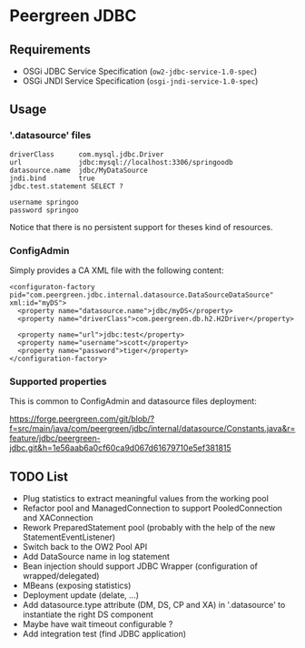 Peergreen JDBC
=======================

Requirements
---------------

* OSGi JDBC Service Specification (`ow2-jdbc-service-1.0-spec`)
* OSGi JNDI Service Specification (`osgi-jndi-service-1.0-spec`)

Usage
-----------

### '.datasource' files

    driverClass      com.mysql.jdbc.Driver
    url              jdbc:mysql://localhost:3306/springoodb
    datasource.name  jdbc/MyDataSource
    jndi.bind        true
    jdbc.test.statement SELECT ?

    username springoo
    password springoo

Notice that there is no persistent support for theses kind of resources.

### ConfigAdmin

Simply provides a CA XML file with the following content:

    <configuraton-factory pid="com.peergreen.jdbc.internal.datasource.DataSourceDataSource" xml:id="myDS">
      <property name="datasource.name">jdbc/myDS</property>
      <property name="driverClass">com.peergreen.db.h2.H2Driver</property>

      <property name="url">jdbc:test</property>
      <property name="username">scott</property>
      <property name="password">tiger</property>
    </configuration-factory>

### Supported properties

This is common to ConfigAdmin and datasource files deployment:

<https://forge.peergreen.com/git/blob/?f=src/main/java/com/peergreen/jdbc/internal/datasource/Constants.java&r=feature/jdbc/peergreen-jdbc.git&h=1e56aab6a0cf60ca9d067d61679710e5ef381815>

TODO List
---------

* Plug statistics to extract meaningful values from the working pool
* Refactor pool and ManagedConnection to support PooledConnection and XAConnection
* Rework PreparedStatement pool (probably with the help of the new StatementEventListener)
* Switch back to the OW2 Pool API
* Add DataSource name in log statement
* Bean injection should support JDBC Wrapper (configuration of wrapped/delegated)
* MBeans (exposing statistics)
* Deployment update (delate, ...)
* Add datasource.type attribute (DM, DS, CP and XA) in '.datasource' to instantiate the right DS component
* Maybe have wait timeout configurable ?
* Add integration test (find JDBC application)

